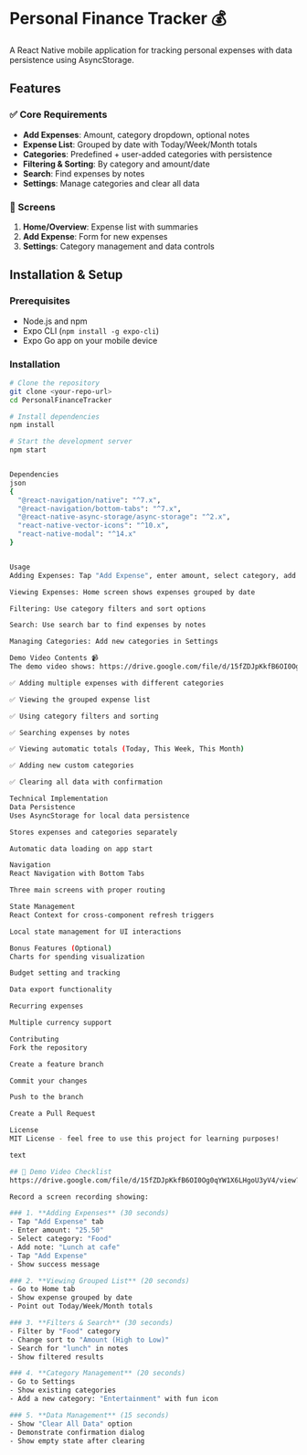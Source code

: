 # Personal Finance Tracker 💰

A React Native mobile application for tracking personal expenses with data persistence using AsyncStorage.

## Features

### ✅ Core Requirements
- **Add Expenses**: Amount, category dropdown, optional notes
- **Expense List**: Grouped by date with Today/Week/Month totals
- **Categories**: Predefined + user-added categories with persistence
- **Filtering & Sorting**: By category and amount/date
- **Search**: Find expenses by notes
- **Settings**: Manage categories and clear all data

### 📱 Screens
1. **Home/Overview**: Expense list with summaries
2. **Add Expense**: Form for new expenses
3. **Settings**: Category management and data controls

## Installation & Setup

### Prerequisites
- Node.js and npm
- Expo CLI (`npm install -g expo-cli`)
- Expo Go app on your mobile device

### Installation
```bash
# Clone the repository
git clone <your-repo-url>
cd PersonalFinanceTracker

# Install dependencies
npm install

# Start the development server
npm start


Dependencies
json
{
  "@react-navigation/native": "^7.x",
  "@react-navigation/bottom-tabs": "^7.x",
  "@react-native-async-storage/async-storage": "^2.x",
  "react-native-vector-icons": "^10.x",
  "react-native-modal": "^14.x"
}


Usage
Adding Expenses: Tap "Add Expense", enter amount, select category, add optional note

Viewing Expenses: Home screen shows expenses grouped by date

Filtering: Use category filters and sort options

Search: Use search bar to find expenses by notes

Managing Categories: Add new categories in Settings

Demo Video Contents 📹
The demo video shows: https://drive.google.com/file/d/15fZDJpKkfB6OI0Og0qYW1X6LHgoU3yV4/view?usp=drive_link

✅ Adding multiple expenses with different categories

✅ Viewing the grouped expense list

✅ Using category filters and sorting

✅ Searching expenses by notes

✅ Viewing automatic totals (Today, This Week, This Month)

✅ Adding new custom categories

✅ Clearing all data with confirmation

Technical Implementation
Data Persistence
Uses AsyncStorage for local data persistence

Stores expenses and categories separately

Automatic data loading on app start

Navigation
React Navigation with Bottom Tabs

Three main screens with proper routing

State Management
React Context for cross-component refresh triggers

Local state management for UI interactions

Bonus Features (Optional)
Charts for spending visualization

Budget setting and tracking

Data export functionality

Recurring expenses

Multiple currency support

Contributing
Fork the repository

Create a feature branch

Commit your changes

Push to the branch

Create a Pull Request

License
MIT License - feel free to use this project for learning purposes!

text

## 🎥 Demo Video Checklist
https://drive.google.com/file/d/15fZDJpKkfB6OI0Og0qYW1X6LHgoU3yV4/view?usp=drive_link

Record a screen recording showing:

### 1. **Adding Expenses** (30 seconds)
- Tap "Add Expense" tab
- Enter amount: "25.50"
- Select category: "Food"
- Add note: "Lunch at cafe"
- Tap "Add Expense"
- Show success message

### 2. **Viewing Grouped List** (20 seconds)
- Go to Home tab
- Show expense grouped by date
- Point out Today/Week/Month totals

### 3. **Filters & Search** (30 seconds)
- Filter by "Food" category
- Change sort to "Amount (High to Low)"
- Search for "lunch" in notes
- Show filtered results

### 4. **Category Management** (20 seconds)
- Go to Settings
- Show existing categories
- Add a new category: "Entertainment" with fun icon

### 5. **Data Management** (15 seconds)
- Show "Clear All Data" option
- Demonstrate confirmation dialog
- Show empty state after clearing

